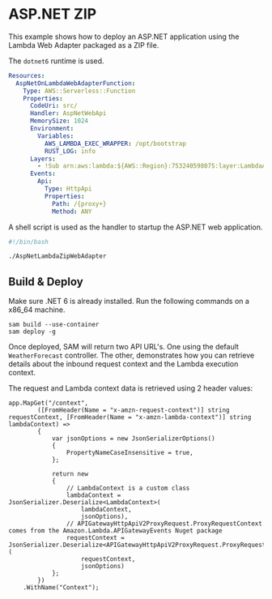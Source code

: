 # ASP.NET ZIP

This example shows how to deploy an ASP.NET application using the Lambda Web Adapter packaged as a ZIP file.

The `dotnet6` runtime is used.

```yaml
Resources:
  AspNetOnLambdaWebAdapterFunction:
    Type: AWS::Serverless::Function
    Properties:
      CodeUri: src/
      Handler: AspNetWebApi
      MemorySize: 1024
      Environment:
        Variables:
          AWS_LAMBDA_EXEC_WRAPPER: /opt/bootstrap
          RUST_LOG: info
      Layers:
        - !Sub arn:aws:lambda:${AWS::Region}:753240598075:layer:LambdaAdapterLayerX86:23
      Events:
        Api:
          Type: HttpApi
          Properties:
            Path: /{proxy+}
            Method: ANY
```

A shell script is used as the handler to startup the ASP.NET web application.

```run.sh
#!/bin/bash

./AspNetLambdaZipWebAdapter
```

## Build & Deploy

Make sure .NET 6 is already installed. Run the following commands on a x86_64 machine. 

```shell
sam build --use-container
sam deploy -g
```

Once deployed, SAM will return two API URL's. One using the default `WeatherForecast` controller. The other, demonstrates how you can retrieve details about the inbound request context and the Lambda execution context. 

The request and Lambda context data is retrieved using 2 header values:

```
app.MapGet("/context",
        ([FromHeader(Name = "x-amzn-request-context")] string requestContext, [FromHeader(Name = "x-amzn-lambda-context")] string lambdaContext) =>
        {
            var jsonOptions = new JsonSerializerOptions()
            {
                PropertyNameCaseInsensitive = true,
            };

            return new
            {
                // LambdaContext is a custom class
                lambdaContext = JsonSerializer.Deserialize<LambdaContext>(
                    lambdaContext,
                    jsonOptions),
                // APIGatewayHttpApiV2ProxyRequest.ProxyRequestContext comes from the Amazon.Lambda.APIGatewayEvents Nuget package
                requestContext = JsonSerializer.Deserialize<APIGatewayHttpApiV2ProxyRequest.ProxyRequestContext>(
                    requestContext,
                    jsonOptions)
            };
        })
    .WithName("Context");
```